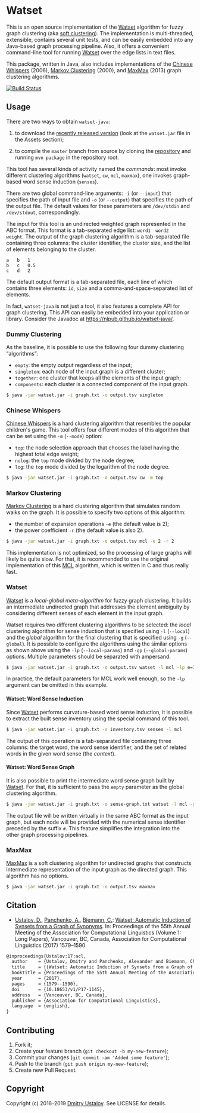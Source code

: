 # Watset

This is an open source implementation of the [Watset] algorithm for fuzzy graph clustering (aka [soft clustering](https://en.wikipedia.org/wiki/Soft_clustering)). The implementation is multi-threaded, extensible, contains several unit tests, and can be easily embedded into any Java-based graph processing pipeline. Also, it offers a convenient command-line tool for running [Watset] over the edge lists in text files.

This package, written in Java, also includes implementations of the [Chinese Whispers] (2006), [Markov Clustering] (2000), and [MaxMax] (2013) graph clustering algorithms.

[![Build Status][travis_ci_badge]][travis_ci_link]

[travis_ci_badge]: https://travis-ci.org/nlpub/watset-java.svg
[travis_ci_link]: https://travis-ci.org/nlpub/watset-java

## Usage

There are two ways to obtain `watset-java`:

1. to download the [recently released version](https://github.com/nlpub/watset-java/releases/latest) (look at the `watset.jar` file in the Assets section);

2. to compile the `master` branch from source by cloning the [repository](https://github.com/nlpub/watset-java) and running `mvn package` in the repository root.

This tool has several kinds of activity named the *commands*: most invoke different clustering algorithms (`watset`, `cw`, `mcl`, `maxmax`), one invokes graph-based word sense induction (`senses`).

There are two global command-line arguments: `-i` (or `--input`) that specifies the path of input file and `-o` (or `--output`) that specifies the path of the output file. The default values for these parameters are `/dev/stdin` and `/dev/stdout`, correspondingly.

The input for this tool is an undirected weighted graph represented in the ABC format. This format is a tab-separated edge list: <code>word1&#9;word2&#9;weight</code>. The output of the graph clustering algorithm is a tab-separated file containing three columns: the cluster identifier, the cluster size, and the list of elements belonging to the cluster.

```
a	b	1
b	c	0.5
c	d	2
```

The default output format is a tab-separated file, each line of which contains three elements: `id`, `size` and a comma-and-space-separated list of elements.

In fact, `watset-java` is not just a tool, it also features a complete API for graph clustering. This API can easily be embedded into your application or library. Consider the Javadoc at <https://nlpub.github.io/watset-java/>.

### Dummy Clustering

As the baseline, it is possible to use the following four dummy clustering “algorithms”:

* `empty`: the empty output regardless of the input;
* `singleton`: each node of the input graph is a different cluster;
* `together`: one cluster that keeps all the elements of the input graph;
* `components`: each cluster is a connected component of the input graph.

```bash
$ java -jar watset.jar -i graph.txt -o output.tsv singleton
```

### Chinese Whispers

[Chinese Whispers] is a hard clustering algorithm that resembles the popular children's game. This tool offers four different modes of this algorithm that can be set using the `-m` (`--mode`) option:

* `top`: the node selection approach that chooses the label having the highest total edge weight;
* `nolog`: the `top` mode divided by the node degree;
* `log`: the `top` mode divided by the logarithm of the node degree.

```bash
$ java -jar watset.jar -i graph.txt -o output.tsv cw -m top
```

### Markov Clustering

[Markov Clustering] is a hard clustering algorithm that simulates random walks on the graph. It is possible to specify two options of this algorithm:

* the number of expansion operations `-e` (the default value is 2);
* the power coefficient `-r` (the default value is also 2).

```bash
$ java -jar watset.jar -i graph.txt -o output.tsv mcl -e 2 -r 2
```

This implementation is not optimized, so the processing of large graphs will likely be quite slow. For that, it is recommended to use the original implementation of this [MCL](https://micans.org/mcl/) algorithm, which is written in C and thus really fast.

### Watset

[Watset] is a *local-global meta-algorithm* for fuzzy graph clustering. It builds an intermediate undirected graph that addresses the element ambiguity by considering different senses of each element in the input graph.

Watset requires two different clustering algorithms to be selected: the *local* clustering algorithm for sense induction that is specified using `-l` (`--local`) and the *global* algorithm for the final clustering that is specified using `-g` (`--global`). It is possible to configure the algorithms using the similar options as shown above using the `-lp` (`--local-params`) and `-gp` (`--global-params`) options. Multiple parameters should be separated with ampersand.

```bash
$ java -jar watset.jar -i graph.txt -o output.tsv watset -l mcl -lp e=1:r=3 -g cw -gp mode=nolog
```

In practice, the default parameters for MCL work well enough, so the `-lp` argument can be omitted in this example.

#### Watset: Word Sense Induction

Since [Watset] performs curvature-based word sense induction, it is possible to extract the built sense inventory using the special command of this tool.

```bash
$ java -jar watset.jar -i graph.txt -o inventory.tsv senses -l mcl
```

The output of this operation is a tab-separated file containing three columns: the target word, the word sense identifier, and the set of related words in the given word sense (the *context*).

#### Watset: Word Sense Graph

It is also possible to print the intermediate word sense graph built by [Watset]. For that, it is sufficient to pass the `empty` parameter as the global clustering algorithm.

```bash
$ java -jar watset.jar -i graph.txt -o sense-graph.txt watset -l mcl -g empty
```

The output file will be written virtually in the same ABC format as the input graph, but each node will be provided with the numerical sense identifier preceded by the suffix `#`. This feature simplifies the integration into the other graph processing pipelines.

### MaxMax

[MaxMax] is a soft clustering algorithm for undirected graphs that constructs intermediate representation of the input graph as the directed graph. This algorithm has no options.

```bash
$ java -jar watset.jar -i graph.txt -o output.tsv maxmax
```

## Citation

* [Ustalov, D.](https://github.com/dustalov), [Panchenko, A.](https://www.inf.uni-hamburg.de/en/inst/ab/lt/people/alexander-panchenko.html), [Biemann, C.](https://www.inf.uni-hamburg.de/en/inst/ab/lt/people/chris-biemann.html): [Watset: Automatic Induction of Synsets from a Graph of Synonyms](https://doi.org/10.18653/v1/P17-1145). In: Proceedings of the 55th Annual Meeting of the Association for Computational Linguistics (Volume 1: Long Papers), Vancouver, BC, Canada, Association for Computational Linguistics (2017) 1579–1590

```latex
@inproceedings{Ustalov:17:acl,
  author    = {Ustalov, Dmitry and Panchenko, Alexander and Biemann, Chris},
  title     = {{Watset: Automatic Induction of Synsets from a Graph of Synonyms}},
  booktitle = {Proceedings of the 55th Annual Meeting of the Association for Computational Linguistics (Volume 1: Long Papers)},
  year      = {2017},
  pages     = {1579--1590},
  doi       = {10.18653/v1/P17-1145},
  address   = {Vancouver, BC, Canada},
  publisher = {Association for Computational Linguistics},
  language  = {english},
}
```

## Contributing

1. Fork it;
2. Create your feature branch (`git checkout -b my-new-feature`);
3. Commit your changes (`git commit -am 'Added some feature'`);
4. Push to the branch (`git push origin my-new-feature`);
5. Create new Pull Request.

## Copyright

Copyright (c) 2016-2019 [Dmitry Ustalov]. See LICENSE for details.

[Watset]: https://doi.org/10.18653/v1/P17-1145
[Chinese Whispers]: https://dl.acm.org/citation.cfm?id=1654774
[Markov Clustering]: https://doi.org/10.1137/040608635
[MaxMax]: https://doi.org/10.1007/978-3-642-37247-6_30
[Dmitry Ustalov]: https://ustalov.com/
